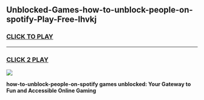 
## Unblocked-Games-how-to-unblock-people-on-spotify-Play-Free-lhvkj
<h3>
<a href="https://premium76.site?title=how-to-unblock-people-on-spotify&ref=21A">CLICK TO PLAY</a></h3>
<hr>

<h3>
<a href="https://premium76.site?title=how-to-unblock-people-on-spotify&ref=21A">CLICK 2 PLAY</a>
  
</h3>

<a href="https://premium76.site?title=how-to-unblock-people-on-spotify&ref=21A"><img src="https://clearcache.store/games.png"></a>


**how-to-unblock-people-on-spotify games unblocked: Your Gateway to Fun and Accessible Online Gaming**
